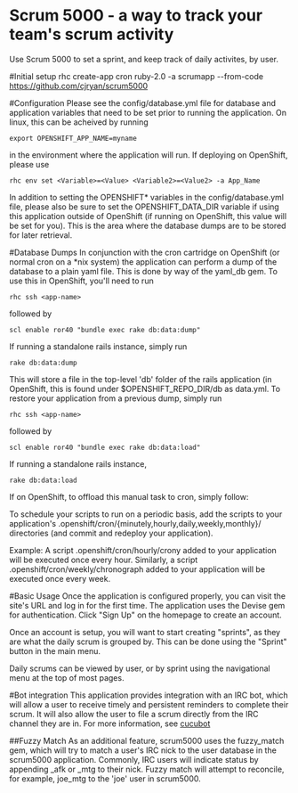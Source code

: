 Scrum 5000 - a way to track your team's scrum activity
======================================================

Use Scrum 5000 to set a sprint, and keep track of daily activites, by user.

#Initial setup
rhc create-app cron ruby-2.0 -a scrumapp --from-code https://github.com/cjryan/scrum5000

#Configuration
Please see the config/database.yml file for database and application variables that need to be set prior to running the application. On linux, this can be acheived by running

```
export OPENSHIFT_APP_NAME=myname
```

 in the environment where the application will run. If deploying on OpenShift, please use

```
rhc env set <Variable>=<Value> <Variable2>=<Value2> -a App_Name
```

In addition to setting the OPENSHIFT* variables in the config/database.yml file,
please also be sure to set the OPENSHIFT_DATA_DIR variable if using this application outside of OpenShift (if running on OpenShift, this value will be set for you). This is the area where the database dumps are to be stored for later retrieval.

#Database Dumps
In conjunction with the cron cartridge on OpenShift (or normal cron on a *nix system) the application can perform a dump of the database to a plain yaml file. This is done by way of the yaml\_db gem. To use this in OpenShift, you'll need to run

```
rhc ssh <app-name>
```
followed by
```
scl enable ror40 "bundle exec rake db:data:dump"
```
If running a standalone rails instance, simply run
```
rake db:data:dump
```
This will store a file in the top-level 'db' folder of the rails application (in OpenShift, this is found under $OPENSHIFT\_REPO\_DIR/db as data.yml. To restore your application from a previous dump, simply run

```
rhc ssh <app-name>
```
followed by
```
scl enable ror40 "bundle exec rake db:data:load"
```
If running a standalone rails instance,
```
rake db:data:load
```
If on OpenShift, to offload this manual task to cron, simply follow:

To schedule your scripts to run on a periodic basis, add the scripts to
your application's .openshift/cron/{minutely,hourly,daily,weekly,monthly}/
directories (and commit and redeploy your application).

Example: A script .openshift/cron/hourly/crony added to your application
         will be executed once every hour.
         Similarly, a script .openshift/cron/weekly/chronograph added
         to your application will be executed once every week.


#Basic Usage
Once the application is configured properly, you can visit the site's URL and log in for the first time. The application uses the Devise gem for authentication. Click "Sign Up" on the homepage to create an account.

Once an account is setup, you will want to start creating "sprints", as they are what the daily scrum is grouped by. This can be done using the "Sprint" button in the main menu.

Daily scrums can be viewed by user, or by sprint using the navigational menu at the top of most pages.

#Bot integration
This application provides integration with an IRC bot, which will allow a user to receive timely and persistent reminders to complete their scrum. It will also allow the user to file a scrum directly from the IRC channel they are in. For more information, see [cucubot](https://github.com/cjryan/cucubot)

##Fuzzy Match
As an additional feature, scrum5000 uses the fuzzy\_match gem, which will try to match a user's IRC nick to the user database in the scrum5000 application. Commonly, IRC users will indicate status by appending _afk or _mtg to their nick. Fuzzy match will attempt to reconcile, for example, joe\_mtg to the 'joe' user in scrum5000.
